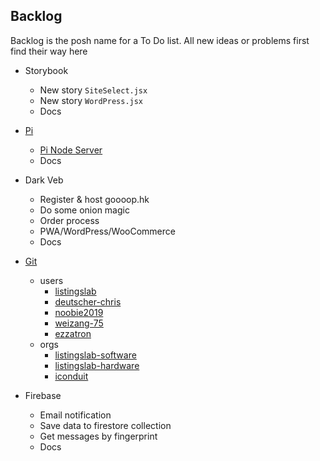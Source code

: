 ## Backlog

Backlog is the posh name for a To Do list. 
All new ideas or problems first find their way here

- Storybook
    - New story `SiteSelect.jsx`
    - New story `WordPress.jsx`
    - Docs

- [Pi](docs/tech/pi)
    - [Pi Node Server](docs/tech/pi/pi-node-server)
    - Docs

- Dark Veb
    - Register & host goooop.hk
    - Do some onion magic
    - Order process
    - PWA/WordPress/WooCommerce
    - Docs

- [Git](docs/tech/git)
    - users
        - [listingslab](https://github.com/listingslab)
        - [deutscher-chris](https://github.com/deutscher-chris)
        - [noobie2019](https://github.com/noobie2019)
        - [weizang-75](https://github.com/weizang-75)
        - [ezzatron](https://github.com/ezzatron)
    - orgs
        - [listingslab-software](https://github.com/listingslab-software)
        - [listingslab-hardware](https://github.com/listingslab-hardware)
        - [iconduit](https://github.com/iconduit)

- Firebase
    - Email notification
    - Save data to firestore collection
    - Get messages by fingerprint
    - Docs





